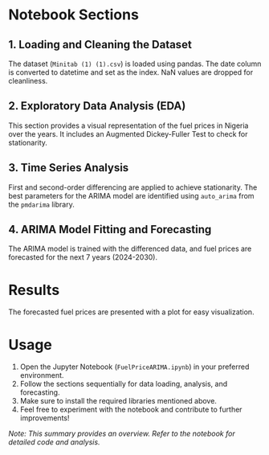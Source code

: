 
# Notebook Sections

## 1. Loading and Cleaning the Dataset

The dataset (`Minitab (1) (1).csv`) is loaded using pandas. The date column is converted to datetime and set as the index. NaN values are dropped for cleanliness.

## 2. Exploratory Data Analysis (EDA)

This section provides a visual representation of the fuel prices in Nigeria over the years. It includes an Augmented Dickey-Fuller Test to check for stationarity.

## 3. Time Series Analysis

First and second-order differencing are applied to achieve stationarity. The best parameters for the ARIMA model are identified using `auto_arima` from the `pmdarima` library.

## 4. ARIMA Model Fitting and Forecasting

The ARIMA model is trained with the differenced data, and fuel prices are forecasted for the next 7 years (2024-2030).

# Results

The forecasted fuel prices are presented with a plot for easy visualization.

# Usage

1. Open the Jupyter Notebook (`FuelPriceARIMA.ipynb`) in your preferred environment.
2. Follow the sections sequentially for data loading, analysis, and forecasting.
3. Make sure to install the required libraries mentioned above.
4. Feel free to experiment with the notebook and contribute to further improvements!

*Note: This summary provides an overview. Refer to the notebook for detailed code and analysis.*
